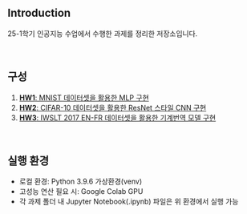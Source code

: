 ## Introduction

25-1학기 인공지능 수업에서 수행한 과제를 정리한 저장소입니다.

<br>

## 구성

1. [**HW1**: MNIST 데이터셋을 활용한 MLP 구현](https://github.com/Sarang-Han/Artificial-Intelligence/tree/main/HW1)
2. [**HW2**: CIFAR-10 데이터셋을 활용한 ResNet 스타일 CNN 구현](https://github.com/Sarang-Han/Artificial-Intelligence/tree/main/HW2)
3. [**HW3**: IWSLT 2017 EN-FR 데이터셋을 활용한 기계번역 모델 구현](https://github.com/Sarang-Han/Artificial-Intelligence/tree/main/HW3)

<br>

## 실행 환경

- 로컬 환경: Python 3.9.6 가상환경(venv)
- 고성능 연산 필요 시: Google Colab GPU
- 각 과제 폴더 내 Jupyter Notebook(.ipynb) 파일은 위 환경에서 실행 가능

<br>
